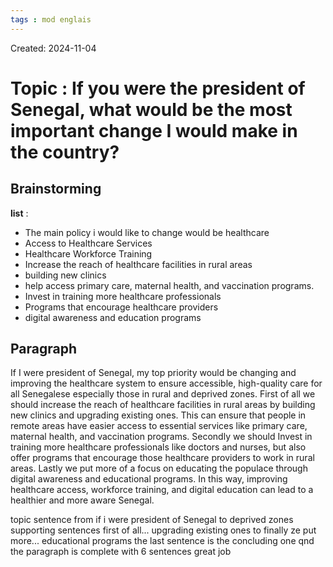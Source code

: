 ```yaml
---
tags : mod englais
---
```

Created: 2024-11-04

# Topic : **If you were the president of Senegal, what would be the most important change I would make in the country?**

## Brainstorming

**list** : 
- The main policy i would like to change would be healthcare
- Access to Healthcare Services
- Healthcare Workforce Training 
- Increase the reach of healthcare facilities in rural areas
- building new clinics
- help access primary care, maternal health, and vaccination programs.
- Invest in training more healthcare professionals
- Programs that encourage healthcare providers
- digital awareness and education programs

## Paragraph 
If I were president of Senegal, my top priority would be changing and improving the healthcare system to ensure accessible, high-quality care for all Senegalese especially those in rural and deprived zones. First of all we should increase the reach of healthcare facilities in rural areas by building new clinics and upgrading existing ones. This can ensure that people in remote areas have easier access to essential services like primary care, maternal health, and vaccination programs. Secondly we should Invest in training more healthcare professionals like doctors and nurses, but also offer programs that encourage those healthcare providers to work in rural areas. Lastly we put more of a focus on educating the populace through digital awareness and educational programs. In this way, improving healthcare access, workforce training, and digital education can lead to a healthier and more aware Senegal.

topic sentence from if i were president of Senegal to deprived zones
supporting sentences first of all... upgrading existing ones to finally ze put more... educational programs 
the last sentence is the concluding one qnd the paragraph is complete with 6 sentences 
great job 